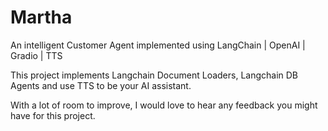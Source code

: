 # Martha
An intelligent Customer Agent implemented using LangChain | OpenAI | Gradio | TTS

This project implements Langchain Document Loaders, Langchain DB Agents and use TTS to be your AI assistant. 

With a lot of room to improve, I would love to hear any feedback you might have for this project.
